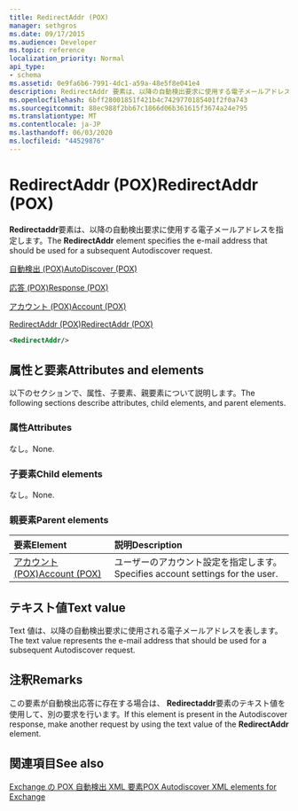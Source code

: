 ```yaml
---
title: RedirectAddr (POX)
manager: sethgros
ms.date: 09/17/2015
ms.audience: Developer
ms.topic: reference
localization_priority: Normal
api_type:
- schema
ms.assetid: 0e9fa6b6-7991-4dc1-a59a-48e5f8e041e4
description: RedirectAddr 要素は、以降の自動検出要求に使用する電子メールアドレスを指定します。
ms.openlocfilehash: 6bff28001851f421b4c7429770185401f2f0a743
ms.sourcegitcommit: 88ec988f2bb67c1866d06b361615f3674a24e795
ms.translationtype: MT
ms.contentlocale: ja-JP
ms.lasthandoff: 06/03/2020
ms.locfileid: "44529876"
---
```

# <a name="redirectaddr-pox"></a><span data-ttu-id="34fe6-103">RedirectAddr (POX)</span><span class="sxs-lookup"><span data-stu-id="34fe6-103">RedirectAddr (POX)</span></span>

<span data-ttu-id="34fe6-104">**Redirectaddr**要素は、以降の自動検出要求に使用する電子メールアドレスを指定します。</span><span class="sxs-lookup"><span data-stu-id="34fe6-104">The **RedirectAddr** element specifies the e-mail address that should be used for a subsequent Autodiscover request.</span></span> 
  
[<span data-ttu-id="34fe6-105">自動検出 (POX)</span><span class="sxs-lookup"><span data-stu-id="34fe6-105">AutoDiscover (POX)</span></span>](autodiscover-pox.md)
  
[<span data-ttu-id="34fe6-106">応答 (POX)</span><span class="sxs-lookup"><span data-stu-id="34fe6-106">Response (POX)</span></span>](response-pox.md)
  
[<span data-ttu-id="34fe6-107">アカウント (POX)</span><span class="sxs-lookup"><span data-stu-id="34fe6-107">Account (POX)</span></span>](account-pox.md)
  
[<span data-ttu-id="34fe6-108">RedirectAddr (POX)</span><span class="sxs-lookup"><span data-stu-id="34fe6-108">RedirectAddr (POX)</span></span>](redirectaddr-pox.md)
  
```xml
<RedirectAddr/>
```

## <a name="attributes-and-elements"></a><span data-ttu-id="34fe6-109">属性と要素</span><span class="sxs-lookup"><span data-stu-id="34fe6-109">Attributes and elements</span></span>

<span data-ttu-id="34fe6-110">以下のセクションで、属性、子要素、親要素について説明します。</span><span class="sxs-lookup"><span data-stu-id="34fe6-110">The following sections describe attributes, child elements, and parent elements.</span></span>
  
### <a name="attributes"></a><span data-ttu-id="34fe6-111">属性</span><span class="sxs-lookup"><span data-stu-id="34fe6-111">Attributes</span></span>

<span data-ttu-id="34fe6-112">なし。</span><span class="sxs-lookup"><span data-stu-id="34fe6-112">None.</span></span>
  
### <a name="child-elements"></a><span data-ttu-id="34fe6-113">子要素</span><span class="sxs-lookup"><span data-stu-id="34fe6-113">Child elements</span></span>

<span data-ttu-id="34fe6-114">なし。</span><span class="sxs-lookup"><span data-stu-id="34fe6-114">None.</span></span>
  
### <a name="parent-elements"></a><span data-ttu-id="34fe6-115">親要素</span><span class="sxs-lookup"><span data-stu-id="34fe6-115">Parent elements</span></span>

|<span data-ttu-id="34fe6-116">**要素**</span><span class="sxs-lookup"><span data-stu-id="34fe6-116">**Element**</span></span>|<span data-ttu-id="34fe6-117">**説明**</span><span class="sxs-lookup"><span data-stu-id="34fe6-117">**Description**</span></span>|
|:-----|:-----|
|[<span data-ttu-id="34fe6-118">アカウント (POX)</span><span class="sxs-lookup"><span data-stu-id="34fe6-118">Account (POX)</span></span>](account-pox.md) <br/> |<span data-ttu-id="34fe6-119">ユーザーのアカウント設定を指定します。</span><span class="sxs-lookup"><span data-stu-id="34fe6-119">Specifies account settings for the user.</span></span>  <br/> |
   
## <a name="text-value"></a><span data-ttu-id="34fe6-120">テキスト値</span><span class="sxs-lookup"><span data-stu-id="34fe6-120">Text value</span></span>

<span data-ttu-id="34fe6-121">Text 値は、以降の自動検出要求に使用される電子メールアドレスを表します。</span><span class="sxs-lookup"><span data-stu-id="34fe6-121">The text value represents the e-mail address that should be used for a subsequent Autodiscover request.</span></span>
  
## <a name="remarks"></a><span data-ttu-id="34fe6-122">注釈</span><span class="sxs-lookup"><span data-stu-id="34fe6-122">Remarks</span></span>

<span data-ttu-id="34fe6-123">この要素が自動検出応答に存在する場合は、 **Redirectaddr**要素のテキスト値を使用して、別の要求を行います。</span><span class="sxs-lookup"><span data-stu-id="34fe6-123">If this element is present in the Autodiscover response, make another request by using the text value of the **RedirectAddr** element.</span></span> 
  
## <a name="see-also"></a><span data-ttu-id="34fe6-124">関連項目</span><span class="sxs-lookup"><span data-stu-id="34fe6-124">See also</span></span>



[<span data-ttu-id="34fe6-125">Exchange の POX 自動検出 XML 要素</span><span class="sxs-lookup"><span data-stu-id="34fe6-125">POX Autodiscover XML elements for Exchange</span></span>](pox-autodiscover-xml-elements-for-exchange.md)

